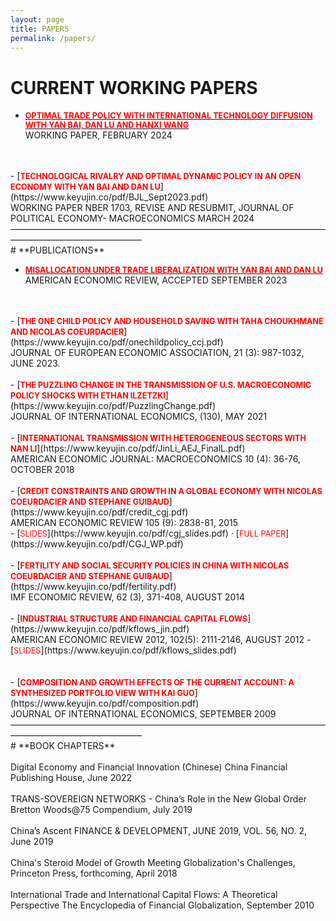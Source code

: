 ```yaml
---
layout: page
title: PAPERS
permalink: /papers/
---
```

# **CURRENT WORKING PAPERS**

- [<span style="color:red; font-weight:bold; font-size:0.9em;">OPTIMAL TRADE POLICY WITH INTERNATIONAL TECHNOLOGY DIFFUSION WITH YAN BAI, DAN LU AND HANXI WANG</span>](https://www.keyujin.co/pdf/Optimal.February.2024.pdf)<br>
WORKING PAPER, FEBRUARY 2024
<br>
<br>
- [<span style="color:red; font-weight:bold; font-size:0.9em;">TECHNOLOGICAL RIVALRY AND OPTIMAL DYNAMIC POLICY IN AN OPEN ECONOMY WITH YAN BAI AND DAN LU</span>](https://www.keyujin.co/pdf/BJL_Sept2023.pdf)<br>
WORKING PAPER NBER 1703, REVISE AND RESUBMIT, JOURNAL OF POLITICAL ECONOMY- MACROECONOMICS MARCH 2024———————————————————————————————————————————————————
<br>
# **PUBLICATIONS**

- [<span style="color:red; font-weight:bold; font-size:0.9em;">MISALLOCATION UNDER TRADE LIBERALIZATION
WITH YAN BAI AND DAN LU</span>](https://www.keyujin.co/pdf/BJL_July2021.pdf)<br>
AMERICAN ECONOMIC REVIEW, ACCEPTED SEPTEMBER 2023
<br>
<br>
- [<span style="color:red; font-weight:bold; font-size:0.9em;">THE ONE CHILD POLICY AND HOUSEHOLD SAVING
WITH TAHA CHOUKHMANE AND NICOLAS COEURDACIER</span>](https://www.keyujin.co/pdf/onechildpolicy_ccj.pdf)<br>
JOURNAL OF EUROPEAN ECONOMIC ASSOCIATION, 21 (3): 987-1032, JUNE 2023.
<br>
<br>
- [<span style="color:red; font-weight:bold; font-size:0.9em;">THE PUZZLING CHANGE IN THE TRANSMISSION OF U.S. MACROECONOMIC POLICY SHOCKS
WITH ETHAN ILZETZKI</span>](https://www.keyujin.co/pdf/PuzzlingChange.pdf)<br>
JOURNAL OF INTERNATIONAL ECONOMICS, (130), MAY 2021
<br>
<br>
- [<span style="color:red; font-weight:bold; font-size:0.9em;">INTERNATIONAL TRANSMISSION WITH HETEROGENEOUS SECTORS
WITH NAN LI</span>](https://www.keyujin.co/pdf/JinLi_AEJ_FinalL.pdf)<br>
AMERICAN ECONOMIC JOURNAL: MACROECONOMICS 10 (4): 36-76, OCTOBER 2018
<br>
<br>
- [<span style="color:red; font-weight:bold; font-size:0.9em;">CREDIT CONSTRAINTS AND GROWTH IN A GLOBAL ECONOMY
WITH NICOLAS COEURDACIER AND STEPHANE GUIBAUD</span>](https://www.keyujin.co/pdf/credit_cgj.pdf)<br>
AMERICAN ECONOMIC REVIEW 105 (9): 2838-81, 2015<br>
- [<span style="color:red; font-size:0.9em;">SLIDES</span>](https://www.keyujin.co/pdf/cgj_slides.pdf) · [<span style="color:red; font-size:0.9em;">FULL PAPER</span>](https://www.keyujin.co/pdf/CGJ_WP.pdf)
<br>
<br>
- [<span style="color:red; font-weight:bold; font-size:0.9em;">FERTILITY AND SOCIAL SECURITY POLICIES IN CHINA
WITH NICOLAS COEURDACIER AND STEPHANE GUIBAUD</span>](https://www.keyujin.co/pdf/fertility.pdf)<br>
IMF ECONOMIC REVIEW, 62 (3), 371-408, AUGUST 2014
<br>
<br>
- [<span style="color:red; font-weight:bold; font-size:0.9em;">INDUSTRIAL STRUCTURE AND FINANCIAL CAPITAL FLOWS</span>](https://www.keyujin.co/pdf/kflows_jin.pdf)<br>
AMERICAN ECONOMIC REVIEW 2012, 102(5): 2111-2146, AUGUST 2012
- [<span style="color:red; font-size:0.9em;">SLIDES</span>](https://www.keyujin.co/pdf/kflows_slides.pdf)<br>
<br>
<br>
- [<span style="color:red; font-weight:bold; font-size:0.9em;">COMPOSITION AND GROWTH EFFECTS OF THE CURRENT ACCOUNT: A SYNTHESIZED PORTFOLIO VIEW
WITH KAI GUO</span>](https://www.keyujin.co/pdf/composition.pdf)<br>
JOURNAL OF INTERNATIONAL ECONOMICS, SEPTEMBER 2009
———————————————————————————————————————————————————
<br>
# **BOOK CHAPTERS**
<br>
<br>
Digital Economy and Financial Innovation (Chinese)
China Financial Publishing House, June 2022
<br>
<br>
TRANS-SOVEREIGN NETWORKS - China’s Role in the New Global Order
Bretton Woods@75 Compendium, July 2019
<br>
<br>
China’s Ascent
FINANCE & DEVELOPMENT, JUNE 2019, VOL. 56, NO. 2, June 2019
<br>
<br>
China's Steroid Model of Growth
Meeting Globalization's Challenges, Princeton Press, forthcoming, April 2018
<br>
<br>
International Trade and International Capital Flows:
A Theoretical Perspective
The Encyclopedia of Financial Globalization, September 2010
